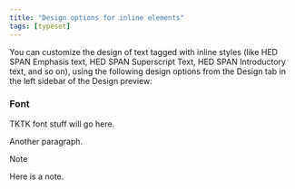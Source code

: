 ```yaml
---
title: "Design options for inline elements"
tags: [typeset]
---
```

 
<html><body><section data-type="chapter" class="hsecchapter" data-hederis-type="hsecchapter" id="inline-design-options" data-pi-attrs="id: inline-design-options; data-tags: typeset;" role="doc-chapter" data-tags="typeset" data-author-name=" " data-book-title=" " title="Design options for inline elements"><p class="hblkp" data-hederis-type="hblkp" id="pI1ztQCd9">You can customize the design of text tagged with inline styles (like HED SPAN Emphasis text, HED SPAN Superscript Text, HED SPAN Introductory text, and so on), using the following design options from the Design tab in the left sidebar of the Design preview:</p><section class="hwprsubsection" data-hederis-type="hwprsubsection" id="piOLQXJ5X" data-type="subsection" title="Font"><h1 data-hederis-type="hblktitle" class="hblktitle" id="p9KgjMIpS">Font</h1><p class="hblkp" data-hederis-type="hblkp" id="p57FoYRuH">TKTK font stuff will go here.</p><p class="hblkp" data-hederis-type="hblkp" id="pCfdnmbMV">Another paragraph.</p><aside class="hwprbox box" data-hederis-type="hwprbox" id="pGTJ8QWKB" data-type="sidebar"><p class="hblktype" data-hederis-type="hblktype" id="p1fXkJrlp">Note</p><p class="hblkp" data-hederis-type="hblkp" id="pY5trzV1a">Here is a note.</p></aside></section></section></body></html>
